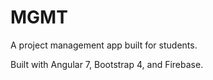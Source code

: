 # MGMT
A project management app built for students.

Built with Angular 7, Bootstrap 4, and Firebase.
